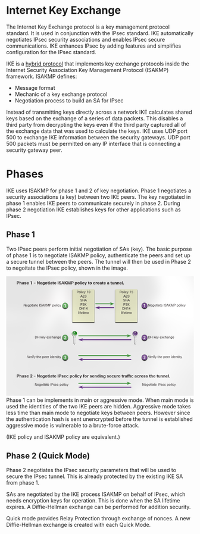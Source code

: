 # Internet Key Exchange
The Internet Key Exchange protocol is a key management protocol standard. It is used in conjunction with the IPsec standard. IKE automatically negotiates IPsec security associations and enables IPsec secure communications. IKE enhances IPsec by adding features and simplifies configuration for the IPsec standard.

IKE is a [hybrid protocol](/Networking/Protocols.md) that implements key exchange protocols inside the Internet Security Association Key Management Protocol (ISAKMP) framework.
ISAKMP defines:
- Message format
- Mechanic of a key exchange protocol
- Negotiation process to build an SA for IPsec

Instead of transmitting keys directly across a network IKE calculates shared keys based on the exchange of a series of data packets. This disables a third party from decrypting the keys even if the third party captured all of the exchange data that was used to calculate the keys. IKE uses UDP port 500 to exchange IKE information between the security gateways. UDP port 500 packets must be permitted on any IP interface that is connecting a security gateway peer.

# Phases
IKE uses ISAKMP for phase 1 and 2 of key negotiation.
Phase 1 negotiates a security associations (a key) between two IKE peers.
The key negotiated in phase 1 enables IKE peers to communicate securely in phase 2. During phase 2 negotiation IKE establishes keys for other applications such as IPsec.

## Phase 1
Two IPsec peers perform initial negotiation of SAs (key). The basic purpose of phase 1 is to negotiate ISAKMP policy, authenticate the peers and set up a secure tunnel between the peers. The tunnel will then be used in Phase 2 to negoitate the IPsec policy, shown in the image.

![](/Images/negotiate_ipsec_policy.png)
Phase 1 can be implements in main or aggressive mode. When main mode is used the identities of the two IKE peers are hidden.
Aggressive mode takes less time than main mode to negotiate keys between peers. However since the authentication hash is sent unencrypted before the tunnel is established aggressive mode is vulnerable to a brute-force attack.

(IKE policy and ISAKMP policy are equivalent.)

## Phase 2 (Quick Mode)
Phase 2 negotiates the IPsec security parameters that will be used to secure the IPsec tunnel. This is already protected by the existing IKE SA from phase 1.

SAs are negotiated by the IKE process ISAKMP on behalf of IPsec, which needs encryption keys for operation. This is done when the SA lifetime expires. A Diffie-Hellman exchange can be performed for addition security.

Quick mode provides Relay Protection through exchange of nonces. A new Diffie-Hellman exchange is created with each Quick Mode.
